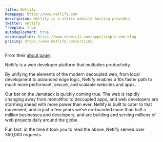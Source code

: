 ```yaml
---
title: Netlify
homepage: https://www.netlify.com
description: Netlify is a static website hosting provider.
twitter: netlify
freeplan: true
autodeployment: true
cosmicapplink: https://www.cosmicjs.com/apps/simple-vue-blog
pricing: https://www.netlify.com/pricing
---
```


From their [about page](https://www.netlify.com/about/):

Netlify is a web developer platform that multiplies productivity.

By unifying the elements of the modern decoupled web, from local development to advanced edge logic, Netlify enables a 10x faster path to much more performant, secure, and scalable websites and apps.

Our bet on the Jamstack is quickly coming true. The web is rapidly changing away from monolithic to decoupled apps, and web developers are storming ahead with more power than ever. Netlify is built to cater to that movement, and in just a few years we’ve on-boarded more than half a million businesses and developers, and are building and serving millions of web projects daily around the globe.

Fun fact: in the time it took you to read the above, Netlify served over 350,000 requests.
